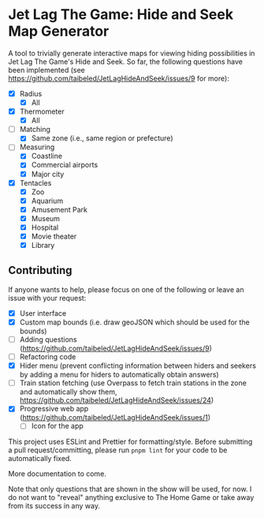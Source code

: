 # Jet Lag The Game: Hide and Seek Map Generator

A tool to trivially generate interactive maps for viewing hiding possibilities in Jet Lag The Game's Hide and Seek. So far, the following questions have been implemented (see https://github.com/taibeled/JetLagHideAndSeek/issues/9 for more):

- [x] Radius
  - [x] All
- [x] Thermometer
  - [x] All
- [ ] Matching
  - [x] Same zone (i.e., same region or prefecture)
- [ ] Measuring
  - [x] Coastline
  - [x] Commercial airports
  - [x] Major city
- [x] Tentacles
  - [x] Zoo
  - [x] Aquarium
  - [x] Amusement Park
  - [x] Museum
  - [x] Hospital
  - [x] Movie theater
  - [x] Library

## Contributing

If anyone wants to help, please focus on one of the following or leave an issue with your request:

- [x] User interface
- [x] Custom map bounds (i.e. draw geoJSON which should be used for the bounds)
- [ ] Adding questions (https://github.com/taibeled/JetLagHideAndSeek/issues/9)
- [ ] Refactoring code
- [x] Hider menu (prevent conflicting information between hiders and seekers by adding a menu for hiders to automatically obtain answers)
- [ ] Train station fetching (use Overpass to fetch train stations in the zone and automatically show them, https://github.com/taibeled/JetLagHideAndSeek/issues/24)
- [x] Progressive web app (https://github.com/taibeled/JetLagHideAndSeek/issues/1)
  - [ ] Icon for the app

This project uses ESLint and Prettier for formatting/style. Before submitting a pull request/committing, please run `pnpm lint` for your code to be automatically fixed.

More documentation to come.

Note that only questions that are shown in the show will be used, for now. I do not want to "reveal" anything exclusive to The Home Game or take away from its success in any way.
